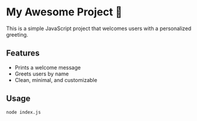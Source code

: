 # My Awesome Project 🚀

This is a simple JavaScript project that welcomes users with a personalized greeting.

## Features

- Prints a welcome message
- Greets users by name
- Clean, minimal, and customizable

## Usage

```bash
node index.js
```
